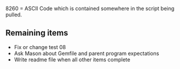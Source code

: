 8260 = ASCII Code which is contained somewhere in the script being pulled.

## Remaining items
* Fix or change test 08
* Ask Mason about Gemfile and parent program expectations
* Write readme file when all other items complete
